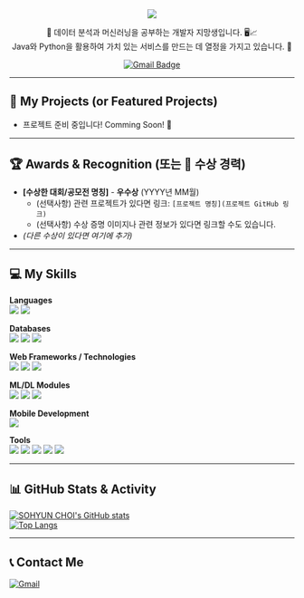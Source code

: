 <div align="center">

<!-- 1. 본인의 헤더 이미지 및 소개로 변경 -->
<img src="https://capsule-render.vercel.app/api?type=waving&color=auto&height=180§ion=header&text=SOHYUN%20CHOI&fontSize=40&animation=fadeIn&fontAlignY=38" />

<!-- 본인에 대한 간략한 소개 -->
🌱 데이터 분석과 머신러닝을 공부하는 개발자 지망생입니다. 🖥️📈<br />
Java와 Python을 활용하여 가치 있는 서비스를 만드는 데 열정을 가지고 있습니다. 🚀

<!-- 2. 본인의 Gmail로 변경 -->
[![Gmail Badge](https://img.shields.io/badge/Gmail-D14836?style=flat-square&logo=Gmail&logoColor=white&link=mailto:csarah7777@gmail.com)](mailto:csarah7777@gmail.com)

</div>

---

## 🚀 My Projects (or Featured Projects)

<!-- 3. 본인의 프로젝트로 내용을 채워주세요. 아직 없다면 이 섹션을 주석 처리하거나 "준비 중" 등으로 표시할 수 있습니다. -->
<!-- 예시:
- [프로젝트 이름 1](https://github.com/SOHYUNCHOI/프로젝트링크1)  
  간단한 프로젝트 설명입니다.

- [프로젝트 이름 2](https://github.com/SOHYUNCHOI/프로젝트링크2)  
  또 다른 프로젝트에 대한 설명입니다.
-->
*   프로젝트 준비 중입니다! Comming Soon! 🚧

---

## 🏆 Awards & Recognition (또는 🏅 수상 경력)

<!-- 6. 우수상 수상 경력 추가 -->
*   **[수상한 대회/공모전 명칭]** - **우수상** (YYYY년 MM월)
    *   (선택사항) 관련 프로젝트가 있다면 링크: `[프로젝트 명칭](프로젝트 GitHub 링크)`
    *   (선택사항) 수상 증명 이미지나 관련 정보가 있다면 링크할 수도 있습니다.
*   *(다른 수상이 있다면 여기에 추가)*

---

## 💻 My Skills

<!-- 4. 본인의 기술 스택으로 아이콘 배지 변경 -->
**Languages**<br/>
<img src="https://img.shields.io/badge/Java-%23ED8B00.svg?style=for-the-badge&logo=openjdk&logoColor=white"/>
<img src="https://img.shields.io/badge/Python-3670A0?style=for-the-badge&logo=python&logoColor=ffdd54"/>
<!-- 필요한 다른 언어 아이콘 추가 -->

**Databases**<br/>
<img src="https://img.shields.io/badge/Oracle-F80000?style=for-the-badge&logo=oracle&logoColor=white"/>
<img src="https://img.shields.io/badge/MySQL-00f.svg?style=for-the-badge&logo=mysql&logoColor=white"/>
<img src="https://img.shields.io/badge/MariaDB-003545?style=for-the-badge&logo=mariadb&logoColor=white"/>
<!-- 필요한 다른 DB 아이콘 추가 -->

**Web Frameworks / Technologies**<br/>
<img src="https://img.shields.io/badge/Spring-%236DB33F.svg?style=for-the-badge&logo=spring&logoColor=white"/>
<img src="https://img.shields.io/badge/HTML5-%23E34F26.svg?style=for-the-badge&logo=html5&logoColor=white"/>
<img src="https://img.shields.io/badge/JavaScript-%23323330.svg?style=for-the-badge&logo=javascript&logoColor=%23F7DF1E"/>
<!-- 필요한 다른 웹 기술 아이콘 추가 (예: Flask, Django 등) -->

**ML/DL Modules**<br/>
<img src="https://img.shields.io/badge/Pandas-%23150458.svg?style=for-the-badge&logo=pandas&logoColor=white"/>
<img src="https://img.shields.io/badge/scikit--learn-%23F7931E.svg?style=for-the-badge&logo=scikit-learn&logoColor=white"/>
<img src="https://img.shields.io/badge/TensorFlow-%23FF6F00.svg?style=for-the-badge&logo=TensorFlow&logoColor=white"/>
<!-- 필요한 다른 ML/DL 모듈 아이콘 추가 -->

**Mobile Development**<br/>
<img src="https://img.shields.io/badge/Flutter-%2302569B.svg?style=for-the-badge&logo=flutter&logoColor=white"/>
<!-- 필요한 다른 모바일 개발 기술 아이콘 추가 -->

**Tools**<br/>
<img src="https://img.shields.io/badge/Git-F05032?style=for-the-badge&logo=git&logoColor=white"/>
<img src="https://img.shields.io/badge/GitHub-181717?style=for-the-badge&logo=github&logoColor=white"/>
<img src="https://img.shields.io/badge/Eclipse%20IDE-2C2255?style=for-the-badge&logo=eclipse&logoColor=white"/>
<img src="https://img.shields.io/badge/Visual%20Studio%20Code-0078d7.svg?style=for-the-badge&logo=visual-studio-code&logoColor=white"/>
<img src="https://img.shields.io/badge/Docker-2496ED?style=for-the-badge&logo=docker&logoColor=white"/>
<!-- 필요한 다른 도구 아이콘 추가 -->

---

## 📊 GitHub Stats & Activity

<!-- 5. username을 본인의 GitHub ID (SOHYUNCHOI)로 변경 -->
[![SOHYUN CHOI's GitHub stats](https://github-readme-stats.vercel.app/api?username=SOHYUNCHOI&theme=onedark&show_icons=true&count_private=true&include_all_commits=true)](https://github.com/SOHYUNCHOI)
<br/>
[![Top Langs](https://github-readme-stats.vercel.app/api/top-langs/?username=SOHYUNCHOI&layout=compact&theme=onedark)](https://github.com/SOHYUNCHOI)

<!-- (선택사항) 활동 그래프 추가 -->
<!-- ![github activity graph](https://activity-graph.herokuapp.com/graph?username=SOHYUNCHOI&theme=react-dark) -->

---

## 📞 Contact Me
[![Gmail](https://img.shields.io/badge/Gmail-D14836?style=for-the-badge&logo=gmail&logoColor=white)](mailto:csarah7777@gmail.com)
<!-- (선택사항) 다른 연락처 추가 (예: LinkedIn, 블로그 등) -->
